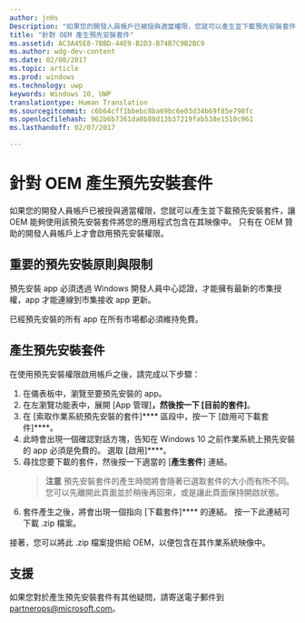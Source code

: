 ```yaml
---
author: jnHs
Description: "如果您的開發人員帳戶已被授與適當權限，您就可以產生並下載預先安裝套件，讓 OEM 能夠使用該預先安裝套件將您的應用程式包含在其映像中。"
title: "針對 OEM 產生預先安裝套件"
ms.assetid: AC3A45E8-7BBD-44E9-B2D3-B74B7C9B2BC9
ms.author: wdg-dev-content
ms.date: 02/08/2017
ms.topic: article
ms.prod: windows
ms.technology: uwp
keywords: Windows 10, UWP
translationtype: Human Translation
ms.sourcegitcommit: c6b64cff1bbebc8ba69bc6e03d34b69f85e798fc
ms.openlocfilehash: 962b6b7361da8b88d13b37219fab538e1510c961
ms.lasthandoff: 02/07/2017

---
```


# <a name="generate-preinstall-packages-for-oems"></a>針對 OEM 產生預先安裝套件


如果您的開發人員帳戶已被授與適當權限，您就可以產生並下載預先安裝套件，讓 OEM 能夠使用該預先安裝套件將您的應用程式包含在其映像中。 只有在 OEM 贊助的開發人員帳戶上才會啟用預先安裝權限。

## <a name="important-preinstall-policy--limitations"></a>重要的預先安裝原則與限制


預先安裝 app 必須透過 Windows 開發人員中心認證，才能擁有最新的市集授權，app 才能連線到市集接收 app 更新。

已經預先安裝的所有 app 在所有市場都必須維持免費。

## <a name="generating-preinstall-packages"></a>產生預先安裝套件


在使用預先安裝權限啟用帳戶之後，請完成以下步驟：

1.  在儀表板中，瀏覽至要預先安裝的 app。
2.  在左瀏覽功能表中，展開 [App 管理]****，然後按一下 [目前的套件]****。
3.  在 [索取作業系統預先安裝的套件]**** 區段中，按一下 [啟用可下載套件]****。
4.  此時會出現一個確認對話方塊，告知在 Windows 10 之前作業系統上預先安裝的 app 必須是免費的。 選取 [啟用]****。
5.  尋找您要下載的套件，然後按一下適當的 [**產生套件**] 連結。
    > **注意**  預先安裝套件的產生時間將會隨著已選取套件的大小而有所不同。 您可以先離開此頁面並於稍後再回來，或是讓此頁面保持開啟狀態。
6.  套件產生之後，將會出現一個指向 [下載套件]**** 的連結。 按一下此連結可下載 .zip 檔案。

接著，您可以將此 .zip 檔案提供給 OEM，以便包含在其作業系統映像中。

## <a name="support"></a>支援


如果您對於產生預先安裝套件有其他疑問，請寄送電子郵件到 <partnerops@microsoft.com>。

 

 






